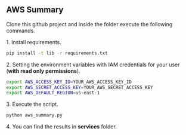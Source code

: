 ## AWS Summary

Clone this github project and inside the folder execute the following commands.

1\. Install requirements.

``` bash
pip install -t lib -r requirements.txt
```

2\. Setting the environment variables with IAM credentials for your user (**with read only permissions**).

``` bash
export AWS_ACCESS_KEY_ID=YOUR_AWS_ACCESS_KEY_ID
export AWS_SECRET_ACCESS_KEY=YOUR_AWS_SECRET_ACCESS_KEY
export AWS_DEFAULT_REGION=us-east-1
```

3\. Execute the script.

``` bash
python aws_summary.py
```

4\. You can find the results in **services** folder.